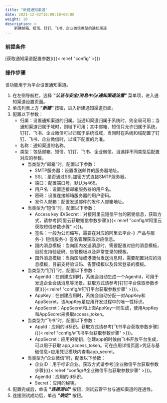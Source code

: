 ```yaml
---
title: "新建通知渠道"
date: 2021-12-02T16:09:18+08:00
weight: 10
description: >
    新建邮箱、短信、钉钉、飞书、企业微信类型的通知渠道
---
```


### 前提条件

[获取通知渠道配置参数]({{< relref "config" >}})


### 操作步骤

该功能用于为平台设置通知渠道。

1. 在左侧导航栏，选择 **_"认证与安全/消息中心/通知渠道设置"_** 菜单项，进入通知渠道设置页面。
2. 单击列表上方 **_"新建"_** 按钮，进入新建通知渠道页面。
2. 配置以下参数：
    - 归属：设置通知渠道的归属。当通知渠道归属于系统时，则全局可用；当通知渠道归属于域时，则域下可用；其中邮箱、短信只允许归属于系统，钉钉、飞书、企业微信可以归属于系统或域，当同时在系统和域配置了钉钉、飞书、企业微信时，以域下配置的为准。
    - 名称：通知渠道的名称。
    - 类型：包括邮箱、短信、钉钉、飞书、企业微信。当选择不同类型后配置对应的参数。
        - 当类型为“邮箱”时，配置以下参数：
            - SMTP服务器：设置发送邮件的服务器地址。
            - SSL：是否通过SSL加密方式连接SMTP服务器。
            - 端口：配置端口号，默认为465。
            - 用户名：设置连接邮箱服务器的用户名。
            - 密码：设置连接邮箱服务器的用户密码。
            - 发件人邮箱：配置发送邮件的发件人邮箱地址。
        - 当类型为“短信”时，配置以下参数：
            - Access key ID/Secret：对接阿里云短信平台的密钥信息，获取方式，请参考[阿里云获取短信参数步骤]({{< relref "config/#阿里云获取短信参数步骤" >}})。
            - 签名：一般为公司缩写，需要在对应的阿里云平台-》产品与服务-》短信服务-》签名管理获取对应信息。
            - 国内消息模板：当向国内发送消息时，需要配置对应的消息模板，目前支持验证码、告警模板以及异常登录的模板。
            - 国外消息模板：当向国际或港澳台发送消息时，需要配置对应的消息模板，目前支持验证码、告警模板以及异常登录的模板。
        - 当类型为“钉钉”时，配置以下参数：
            - AgentId：在创建应用时，系统会自动生成一个AgentId，可用于发送企业会话消息等场景。获取方式请参考[钉钉平台获取参数步骤]({{< relref "config/#钉钉平台获取参数步骤" >}})。
            - AppKey：在创建应用时，系统会自动分配一对AppKey和AppSecret，该AppKey是应用开发过程中的唯一性标识。
            - AppSecret：AppSecret和上面AppKey一同生成，使用AppKey和AppSecret来换取access_token。 
        - 当类型为“飞书”时，配置以下参数：
            - AppId：应用的id标识。获取方式请参考[飞书平台获取参数步骤]({{< relref "config/#飞书平台获取参数步骤" >}})。
            - AppSecret：应用的秘钥，创建app的时候由飞书开放平台生成，可以用于获取 app_access_token。可在应用详情页面>凭证与基础信息>应用凭证模块内查看app_secret。
        - 当类型为“企业微信”时，配置以下参数：
            - 企业ID：用于标识企业。获取方式请参考[企业微信平台获取参数步骤]({{< relref "config/#企业微信平台获取参数步骤" >}})。
            - AgentId：应用的id标识。
            - Secret：应用的秘钥。
3. 配置完成后，单击 **_"连接测试"_** 按钮，测试云管平台与通知渠道的连通性。
4. 连接测试成功后，单击 **_"确定"_** 按钮。